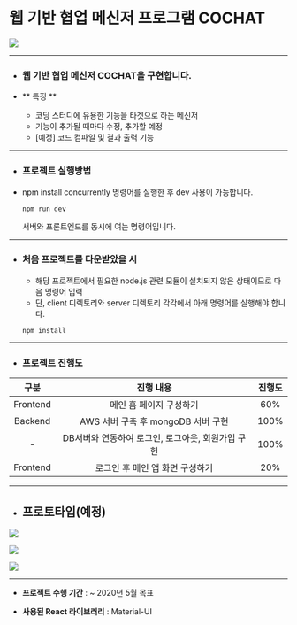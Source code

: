 # 웹 기반 협업 메신저 프로그램 COCHAT


![](https://i.imgur.com/2DflfFB.png)



------

* ### **웹 기반 협업 메신저 COCHAT을 구현합니다.**

* ** 특징 **
  * 코딩 스터디에 유용한 기능을 타겟으로 하는 메신저
  * 기능이 추가될 때마다 수정, 추가할 예정
  * [예정] 코드 컴파일 및 결과 출력 기능



------

* ### **프로젝트 실행방법**

* npm install concurrently 명령어를 실행한 후 dev 사용이 가능합니다.

  ```
  npm run dev
  ```

  서버와 프론트엔드를 동시에 여는 명령어입니다.

------



* ### **처음 프로젝트를 다운받았을 시**

  * 해당 프로젝트에서 필요한 node.js 관련 모듈이 설치되지 않은 상태이므로 다음 명령어 입력
  * 단, client 디렉토리와 server 디렉토리 각각에서 아래 명령어를 실행해야 합니다.

  ```
  npm install
  ```

------

* ### **프로젝트 진행도**

|   구분   |                     진행 내용                     | 진행도 |
| :------: | :-----------------------------------------------: | :----: |
| Frontend |              메인 홈 페이지 구성하기              |  60%   |
| Backend  |        AWS 서버 구축 후 mongoDB 서버 구현         |  100%  |
|    -     | DB서버와 연동하여 로그인, 로그아웃, 회원가입 구현 |  100%  |
| Frontend |          로그인 후 메인 앱 화면 구성하기          |  20%   |



------

* ## **프로토타입(예정)**

![](https://i.imgur.com/h5JMKjv.png)



![](https://i.imgur.com/fpSGEqT.png)

![](https://i.imgur.com/4j7R1bn.png)



------

* **프로젝트 수행 기간** : ~ 2020년 5월 목표

* **사용된 React 라이브러리** : Material-UI
